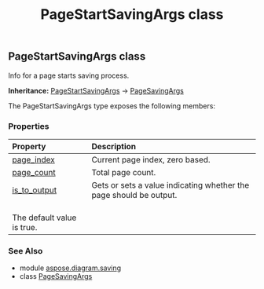 ﻿---
title: PageStartSavingArgs class
second_title: Aspose.Diagram for Python via .NET API References
description: 
type: docs
weight: 90
url: /python-net/aspose.diagram.saving/pagestartsavingargs/
is_root: false
---

## PageStartSavingArgs class

Info for a page starts saving process.



**Inheritance:** [PageStartSavingArgs](/diagram/python-net/aspose.diagram.saving/pagestartsavingargs) → 
[PageSavingArgs](/diagram/python-net/aspose.diagram.saving/pagesavingargs)



The PageStartSavingArgs type exposes the following members:

### Properties
| Property | Description |
| :- | :- |
| [page_index](/diagram/python-net/aspose.diagram.saving/pagestartsavingargs/page_index) | Current page index, zero based. |
| [page_count](/diagram/python-net/aspose.diagram.saving/pagestartsavingargs/page_count) | Total page count. |
| [is_to_output](/diagram/python-net/aspose.diagram.saving/pagestartsavingargs/is_to_output) | Gets or sets a value indicating whether the page should be output. <br/>The default value is true. |


### See Also

* module [aspose.diagram.saving](../)
* class [PageSavingArgs](/diagram/python-net/aspose.diagram.saving/pagesavingargs)
